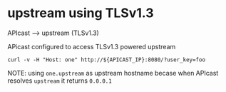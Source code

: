 # upstream using TLSv1.3

APIcast --> upstream (TLSv1.3)

APicast configured to access TLSv1.3 powered upstream

```
curl -v -H "Host: one" http://${APICAST_IP}:8080/?user_key=foo
```

NOTE: using `one.upstream` as upstream hostname becase when APIcast resolves `upstream` it returns `0.0.0.1`
